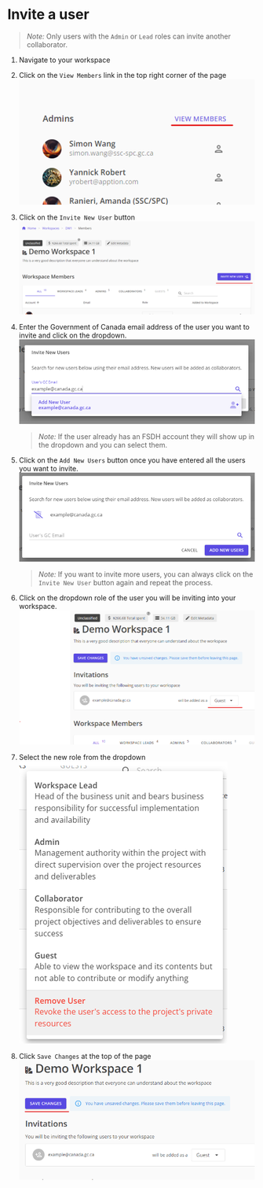# Invite a user

> *Note:* Only users with the `Admin` or `Lead` roles can invite another collaborator.

1. Navigate to your workspace
1. Click on the `View Members` link in the top right corner of the page
    ![view members](view-members.png)
1. Click on the `Invite New User` button
    ![invite new user](invite-new-user.png)
1. Enter the Government of Canada email address of the user you want to invite and click on the dropdown.
    ![click add new user](click-add-new-user.png)

    > *Note:* If the user already has an FSDH account they will show up in the dropdown and you can select them.

1. Click on the `Add New Users` button once you have entered all the users you want to invite.
    ![add new users ](add-new-users.png)

    > *Note:* If you want to invite more users, you can always click on the `Invite New User` button again and repeat the process.

1. Click on the dropdown role of the user you will be inviting into your workspace.
    ![invite role dropdown](invite-role-dropdown.png)
    
1. Select the new role from the dropdown
    ![select role](select-role.png)

1. Click `Save Changes` at the top of the page
    ![invite save changes](invite-save-changes.png)